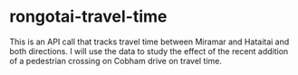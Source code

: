 # rongotai-travel-time
This is an API call that tracks travel time between Miramar and Hataitai and both directions. I will use the data to study the effect of the recent addition of a pedestrian crossing on Cobham drive on travel time. 
